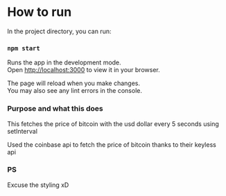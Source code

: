 # How to run

In the project directory, you can run:

### `npm start`

Runs the app in the development mode.\
Open [http://localhost:3000](http://localhost:3000) to view it in your browser.

The page will reload when you make changes.\
You may also see any lint errors in the console.

### Purpose and what this does

This fetches the price of bitcoin with the usd dollar every 5 seconds using setInterval

Used the coinbase api to fetch the price of bitcoin thanks to their keyless api

### PS

Excuse the styling xD





